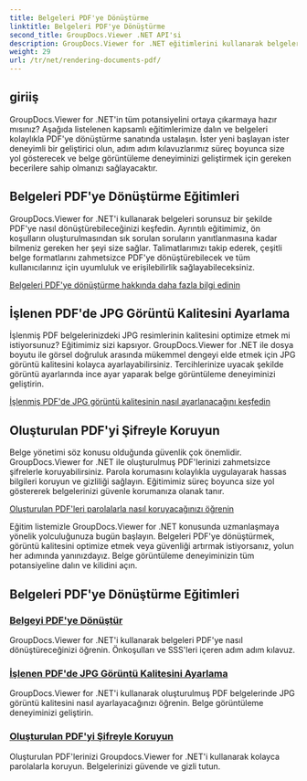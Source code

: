 ```yaml
---
title: Belgeleri PDF'ye Dönüştürme
linktitle: Belgeleri PDF'ye Dönüştürme
second_title: GroupDocs.Viewer .NET API'si
description: GroupDocs.Viewer for .NET eğitimlerini kullanarak belgeleri PDF'ye dönüştürmeyi, JPG görüntü kalitesini ayarlamayı ve PDF'leri parolalarla korumayı öğrenin.
weight: 29
url: /tr/net/rendering-documents-pdf/
---
```


## giriiş

GroupDocs.Viewer for .NET'in tüm potansiyelini ortaya çıkarmaya hazır mısınız? Aşağıda listelenen kapsamlı eğitimlerimize dalın ve belgeleri kolaylıkla PDF'ye dönüştürme sanatında ustalaşın. İster yeni başlayan ister deneyimli bir geliştirici olun, adım adım kılavuzlarımız süreç boyunca size yol gösterecek ve belge görüntüleme deneyiminizi geliştirmek için gereken becerilere sahip olmanızı sağlayacaktır.

## Belgeleri PDF'ye Dönüştürme Eğitimleri

GroupDocs.Viewer for .NET'i kullanarak belgeleri sorunsuz bir şekilde PDF'ye nasıl dönüştürebileceğinizi keşfedin. Ayrıntılı eğitimimiz, ön koşulların oluşturulmasından sık sorulan soruların yanıtlanmasına kadar bilmeniz gereken her şeyi size sağlar. Talimatlarımızı takip ederek, çeşitli belge formatlarını zahmetsizce PDF'ye dönüştürebilecek ve tüm kullanıcılarınız için uyumluluk ve erişilebilirlik sağlayabileceksiniz.

[Belgeleri PDF'ye dönüştürme hakkında daha fazla bilgi edinin](./render-to-pdf/)

## İşlenen PDF'de JPG Görüntü Kalitesini Ayarlama

İşlenmiş PDF belgelerinizdeki JPG resimlerinin kalitesini optimize etmek mi istiyorsunuz? Eğitimimiz sizi kapsıyor. GroupDocs.Viewer for .NET ile dosya boyutu ile görsel doğruluk arasında mükemmel dengeyi elde etmek için JPG görüntü kalitesini kolayca ayarlayabilirsiniz. Tercihlerinize uyacak şekilde görüntü ayarlarında ince ayar yaparak belge görüntüleme deneyiminizi geliştirin.

[İşlenmiş PDF'de JPG görüntü kalitesinin nasıl ayarlanacağını keşfedin](./adjust-jpg-quality-pdf/)

## Oluşturulan PDF'yi Şifreyle Koruyun

Belge yönetimi söz konusu olduğunda güvenlik çok önemlidir. GroupDocs.Viewer for .NET ile oluşturulmuş PDF'lerinizi zahmetsizce şifrelerle koruyabilirsiniz. Parola korumasını kolaylıkla uygulayarak hassas bilgileri koruyun ve gizliliği sağlayın. Eğitimimiz süreç boyunca size yol göstererek belgelerinizi güvenle korumanıza olanak tanır.

[Oluşturulan PDF'leri parolalarla nasıl koruyacağınızı öğrenin](./protect-pdf/)

Eğitim listemizle GroupDocs.Viewer for .NET konusunda uzmanlaşmaya yönelik yolculuğunuza bugün başlayın. Belgeleri PDF'ye dönüştürmek, görüntü kalitesini optimize etmek veya güvenliği artırmak istiyorsanız, yolun her adımında yanınızdayız. Belge görüntüleme deneyiminizin tüm potansiyeline dalın ve kilidini açın.
## Belgeleri PDF'ye Dönüştürme Eğitimleri
### [Belgeyi PDF'ye Dönüştür](./render-to-pdf/)
GroupDocs.Viewer for .NET'i kullanarak belgeleri PDF'ye nasıl dönüştüreceğinizi öğrenin. Önkoşulları ve SSS'leri içeren adım adım kılavuz.
### [İşlenen PDF'de JPG Görüntü Kalitesini Ayarlama](./adjust-jpg-quality-pdf/)
GroupDocs.Viewer for .NET'i kullanarak oluşturulmuş PDF belgelerinde JPG görüntü kalitesini nasıl ayarlayacağınızı öğrenin. Belge görüntüleme deneyiminizi geliştirin.
### [Oluşturulan PDF'yi Şifreyle Koruyun](./protect-pdf/)
Oluşturulan PDF'lerinizi Groupdocs.Viewer for .NET'i kullanarak kolayca parolalarla koruyun. Belgelerinizi güvende ve gizli tutun.